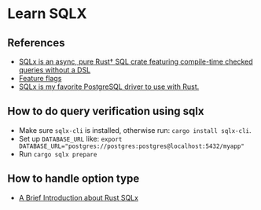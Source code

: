 # Learn SQLX

## References

- [SQLx is an async, pure Rust† SQL crate featuring compile-time checked queries without a DSL](https://github.com/launchbadge/sqlx)
- [Feature flags](https://docs.rs/crate/sqlx/latest/features)
- [SQLx is my favorite PostgreSQL driver to use with Rust.](https://www.youtube.com/watch?v=TCERYbgvbq0)

## How to do query verification using sqlx

- Make sure `sqlx-cli` is installed, otherwise run: `cargo install sqlx-cli`.
- Set up `DATABASE_URL` like: `export DATABASE_URL="postgres://postgres:postgres@localhost:5432/myapp"`
- Run `cargo sqlx prepare`

## How to handle option type

- [A Brief Introduction about Rust SQLx](https://medium.com/@edandresvan/a-brief-introduction-about-rust-sqlx-5d3cea2e8544)
